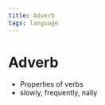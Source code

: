 ```yaml
---
title: Adverb
tags: language
---
```


# Adverb
- Properties of verbs
- slowly, frequently, nally


























































































